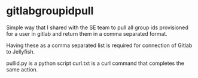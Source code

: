 # gitlabgroupidpull
Simple way that I shared with the SE team to pull all group ids provisioned for a user in gitlab and return them in a comma separated format.

Having these as a comma separated list is required for connection of Gitlab to Jellyfish. 

pullid.py is a python script
curl.txt is a curl command that completes the same action. 
